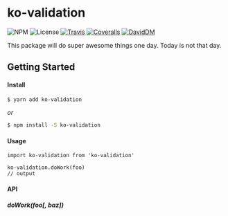 ko-validation
================

![NPM](https://img.shields.io/npm/v/ko-validation.svg)
![License](https://img.shields.io/npm/l/ko-validation.svg)
[![Travis](https://img.shields.io/travis/Profiscience/ko-validation.svg)](https://travis-ci.org/Profiscience/ko-validation)
[![Coveralls](https://coveralls.io/repos/github/Profiscience/ko-validation/badge.svg?branch=master)](https://coveralls.io/github/Profiscience/ko-validation?branch=master)
[![DavidDM](https://img.shields.io/david/Profiscience/ko-validation.svg)](https://david-dm.org/Profiscience/ko-validation)

This package will do super awesome things one day. Today is not that day.

## Getting Started

#### Install

```bash
$ yarn add ko-validation
```

_or_

```bash
$ npm install -S ko-validation
```

#### Usage

```
import ko-validation from 'ko-validation'

ko-validation.doWork(foo)
// output
```

#### API

##### doWork(foo[, baz])
